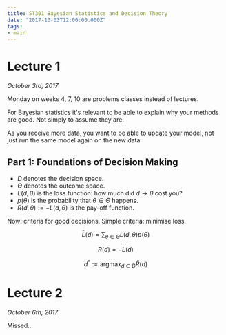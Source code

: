 ```yaml
---
title: ST301 Bayesian Statistics and Decision Theory
date: "2017-10-03T12:00:00.000Z"
tags:
- main
---
```


# Lecture 1
*October 3rd, 2017*

Monday on weeks 4, 7, 10 are problems classes instead of lectures.

For Bayesian statistics it's relevant to be able to explain why your methods
are good. Not simply to assume they are.

As you receive more data, you want to be able to update your model, not just
run the same model again on the new data.

## **Part 1:** Foundations of Decision Making

- $D$ denotes the decision space.
- $\Theta$ denotes the outcome space.
- $L(d,\theta)$ is the loss function: how much did
  $d \rightarrow \theta$ cost you?
- $p(\theta)$ is the probability that $\theta \in \Theta$ happens.
- $R(d,\theta) := -L(d,\theta)$ is the pay-off function.

Now: criteria for good decisions. Simple criteria: minimise loss.

$$
\bar{L}(d) = \sum_{\theta \in \Theta} L(d,\theta)p(\theta)
$$

$$
\bar{R}(d) = -\bar{L}(d)
$$

$$
d^* := \mathrm{argmax}_{d \in D} \bar{R}(d)
$$

# Lecture 2
*October 6th, 2017*

Missed...

